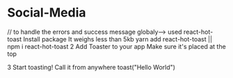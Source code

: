 # Social-Media


















// to handle the errors and success message globaly--> used react-hot-toast
Install package
It weighs less than 5kb
yarn add react-hot-toast  || npm i react-hot-toast
2
Add Toaster to your app
Make sure it's placed at the top
<div><Toaster/></div>
3
Start toasting!
Call it from anywhere
toast("Hello World")
